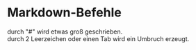 # Markdown-Befehle

durch "#" wird etwas groß geschrieben.  
durch 2 Leerzeichen oder einen Tab wird ein Umbruch erzeugt. 
